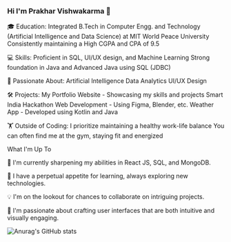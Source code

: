### Hi I'm Prakhar Vishwakarma 👋

🎓 Education:
Integrated B.Tech in Computer Engg. and Technology (Artificial Intelligence and Data Science) at MIT World Peace University
Consistently maintaining a High CGPA and CPA of 9.5

💻 Skills:
Proficient in SQL, UI/UX design, and Machine Learning
Strong foundation in Java and Advanced Java using SQL (JDBC)

🚀 Passionate About:
Artificial Intelligence
Data Analytics
UI/UX Design

🛠️ Projects:
My Portfolio Website - Showcasing my skills and projects
Smart India Hackathon Web Development - Using Figma, Blender, etc.
Weather App - Developed using Kotlin and Java

🏋️ Outside of Coding:
I prioritize maintaining a healthy work-life balance
You can often find me at the gym, staying fit and energized

What I'm Up To

📱 I'm currently sharpening my abilities in React JS, SQL, and MongoDB.

🌱 I have a perpetual appetite for learning, always exploring new technologies.

💡 I'm on the lookout for chances to collaborate on intriguing projects.

🎨 I'm passionate about crafting user interfaces that are both intuitive and visually engaging.

![Anurag's GitHub stats](https://github-readme-stats.vercel.app/api?username=pvsh1804&show_icons=true&theme=merko)
